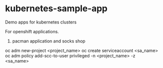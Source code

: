 # kubernetes-sample-app
Demo apps for kubernetes clusters

For openshift applications. 
1. pacman application and socks shop

oc adm new-project <project_name>
oc create serviceaccount <sa_name>
oc adm policy add-scc-to-user privileged -n <project_name> -z <sa_name>
